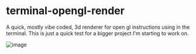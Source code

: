 # terminal-opengl-render
A quick, mostly vibe coded, 3d renderer for open gl instructions using in the terminal. This is just a quick test for a bigger project I'm starting to work on.

![image](https://github.com/user-attachments/assets/65ba463c-7d85-40ce-82af-47c3cf169bac)
